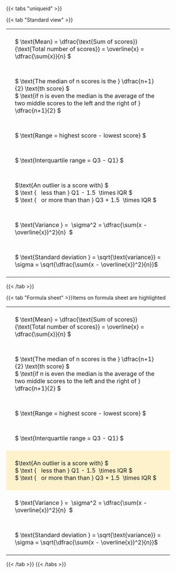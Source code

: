 ---
---

{{< tabs "uniqueid" >}}

{{< tab "Standard view" >}}

<style type="text/css">
#T_7aad5 th.col_heading {
  text-align: left;
  font-size: 1em;
}
#T_7aad5 td {
  text-align: left;
  font-size: 1em;
  padding: 1.5em;
}
#T_7aad5_row0_col0, #T_7aad5_row1_col0, #T_7aad5_row2_col0, #T_7aad5_row3_col0, #T_7aad5_row4_col0, #T_7aad5_row5_col0, #T_7aad5_row6_col0 {
  width: 400px;
  white-space: pre-wrap;
}
</style>
<table id="T_7aad5">
  <thead>
  </thead>
  <tbody>
    <tr>
      <td id="T_7aad5_row0_col0" class="data row0 col0" >$ \text{Mean} = \dfrac{\text{Sum of scores}}{\text{Total number of scores}} = \overline{x} = \dfrac{\sum{x}}{n} $</td>
    </tr>
    <tr>
      <td id="T_7aad5_row1_col0" class="data row1 col0" >$ \text{The median of n scores is the } \dfrac{n+1}{2} \text{th score} $
$ \text{if n is even the median is the average of the two middle scores to the left and the right of }  \dfrac{n+1}{2} $</td>
    </tr>
    <tr>
      <td id="T_7aad5_row2_col0" class="data row2 col0" >$ \text{Range = highest score - lowest score} $</td>
    </tr>
    <tr>
      <td id="T_7aad5_row3_col0" class="data row3 col0" >$ \text{Interquartile range = Q3 - Q1} $</td>
    </tr>
    <tr>
      <td id="T_7aad5_row4_col0" class="data row4 col0" >$\text{An outlier is a score with} $
$ \text {   less than } Q1 - 1.5  \times IQR $
$ \text {   or more than than } Q3 + 1.5  \times IQR $</td>
    </tr>
    <tr>
      <td id="T_7aad5_row5_col0" class="data row5 col0" >$ \text{Variance } =  \sigma^2 = \dfrac{\sum(x - \overline{x})^2}{n}  $</td>
    </tr>
    <tr>
      <td id="T_7aad5_row6_col0" class="data row6 col0" >$ \text{Standard deviation } = \sqrt{\text{variance}} =  \sigma = \sqrt{\dfrac{\sum(x - \overline{x})^2}{n}}$</td>
    </tr>
  </tbody>
</table>
{{< /tab >}}

{{< tab "Formula sheet" >}}Items on formula sheet are highlighted
<br>
<style type="text/css">
#T_d4403 th.col_heading {
  text-align: left;
  font-size: 1em;
}
#T_d4403 td {
  text-align: left;
  font-size: 1em;
  padding: 1.5em;
}
#T_d4403_row0_col0, #T_d4403_row1_col0, #T_d4403_row2_col0, #T_d4403_row3_col0, #T_d4403_row5_col0, #T_d4403_row6_col0 {
  width: 400px;
  white-space: pre-wrap;
}
#T_d4403_row4_col0 {
  width: 400px;
  background-color: rgba(255,194,10, 0.2);
  white-space: pre-wrap;
}
</style>
<table id="T_d4403">
  <thead>
  </thead>
  <tbody>
    <tr>
      <td id="T_d4403_row0_col0" class="data row0 col0" >$ \text{Mean} = \dfrac{\text{Sum of scores}}{\text{Total number of scores}} = \overline{x} = \dfrac{\sum{x}}{n} $</td>
    </tr>
    <tr>
      <td id="T_d4403_row1_col0" class="data row1 col0" >$ \text{The median of n scores is the } \dfrac{n+1}{2} \text{th score} $
$ \text{if n is even the median is the average of the two middle scores to the left and the right of }  \dfrac{n+1}{2} $</td>
    </tr>
    <tr>
      <td id="T_d4403_row2_col0" class="data row2 col0" >$ \text{Range = highest score - lowest score} $</td>
    </tr>
    <tr>
      <td id="T_d4403_row3_col0" class="data row3 col0" >$ \text{Interquartile range = Q3 - Q1} $</td>
    </tr>
    <tr>
      <td id="T_d4403_row4_col0" class="data row4 col0" >$\text{An outlier is a score with} $
$ \text {   less than } Q1 - 1.5  \times IQR $
$ \text {   or more than than } Q3 + 1.5  \times IQR $</td>
    </tr>
    <tr>
      <td id="T_d4403_row5_col0" class="data row5 col0" >$ \text{Variance } =  \sigma^2 = \dfrac{\sum(x - \overline{x})^2}{n}  $</td>
    </tr>
    <tr>
      <td id="T_d4403_row6_col0" class="data row6 col0" >$ \text{Standard deviation } = \sqrt{\text{variance}} =  \sigma = \sqrt{\dfrac{\sum(x - \overline{x})^2}{n}}$</td>
    </tr>
  </tbody>
</table>
{{< /tab >}}
{{< /tabs >}}